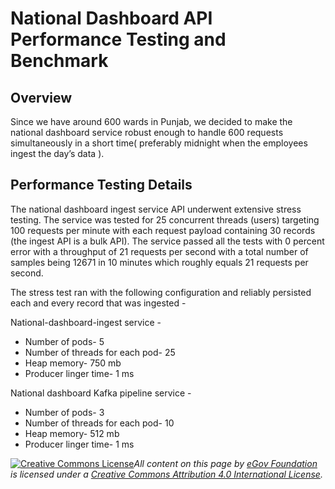 # National Dashboard API Performance Testing and Benchmark

## Overview

Since we have around 600 wards in Punjab, we decided to make the national dashboard service robust enough to handle 600 requests simultaneously in a short time( preferably midnight when the employees ingest the day’s data ).

## Performance Testing Details

The national dashboard ingest service API underwent extensive stress testing. The service was tested for 25 concurrent threads (users) targeting 100 requests per minute with each request payload containing 30 records (the ingest API is a bulk API). The service passed all the tests with 0 percent error with a throughput of 21 requests per second with a total number of samples being 12671 in 10 minutes which roughly equals 21 requests per second.

The stress test ran with the following configuration and reliably persisted each and every record that was ingested -&#x20;

National-dashboard-ingest service -&#x20;

* Number of pods- 5
* Number of threads for each pod- 25
* Heap memory- 750 mb
* Producer linger time- 1 ms

National dashboard Kafka pipeline service -

* Number of pods- 3
* Number of threads for each pod- 10
* Heap memory- 512 mb
* Producer linger time- 1 ms

[![Creative Commons License](https://i.creativecommons.org/l/by/4.0/80x15.png)](http://creativecommons.org/licenses/by/4.0/)_All content on this page by_ [_eGov Foundation_](https://egov.org.in/) _is licensed under a_ [_Creative Commons Attribution 4.0 International License_](http://creativecommons.org/licenses/by/4.0/)_._
